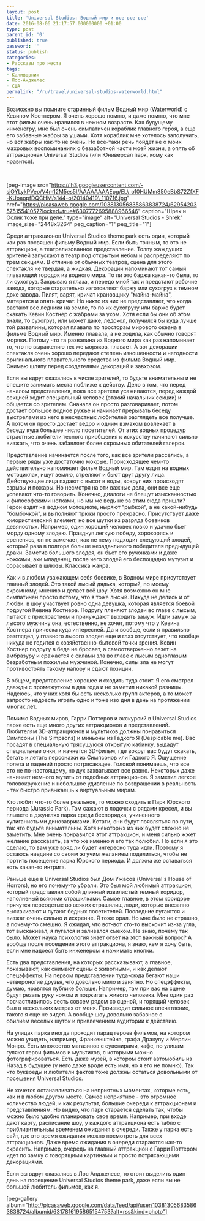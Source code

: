 ```yaml
---
layout: post
title: 'Universal Studios: Водный мир и все-все-все'
date: 2016-08-06 21:17:57.000000000 +01:00
type: post
parent_id: '0'
published: true
password: ''
status: publish
categories:
- Рассказы про места
tags:
- Калифорния
- Лос-Анджелес
- США
permalink: "/ru/travel/universal-studios-waterworld.html"
---
```

Возможно вы помните старинный фильм Водный мир (Waterworld) с Кевином Костнером. Я очень хорошо помню, и даже помню, что мне этот фильм очень нравился в нежном возрасте. Как будущему инженегру, мне был очень симпатичен кораблик главного героя, а еще его забавные жабры за ушами. Хотя кораблик мне хотелось заполучить, но вот жабры как-то не очень. Но все-таки речь пойдет не о моих махровых воспоминаниях о беззаботной части моей жизни, а опять об аттракционах Universal Studios (или Юниверсал парк, кому как нравится).

&nbsp;

[peg-image src="https://lh3.googleusercontent.com/-sjOYLykPVeo/V4m12M5es5I/AAAAAAAAEpg/EL\_o10HUMm850eBbS72ZfXF-KUoaopfDQCHM/s144-o/20140419\_110716.jpg" href="https://picasaweb.google.com/103813056835863838724/6295420357515541057?locked=true#6307772695888966546" caption="Шрек и Ослик тоже при деле." type="image" alt="Universal Studios - Shrek" image\_size="2448x3264" peg\_caption="1" peg\_title="1"]

Среди аттракционов Universal Studios theme park есть один, который как раз посвящен фильму Водный мир. Если быть точным, то это не аттракцион, а театрализованное представление. Толпу жаждущих зрителей запускают в театр под открытым небом и распределяют по трем секциям. В отличие от обычных театров, сцена для этого спектакля не твердая, а жидкая. Декорации напоминают тот самый плавающий городок из водного мира. То ли это баржа какая-то была, то ли сухогруз. Закрываю я глаза, и передо мной так и предстают рабочие завода, которые старательно изготовляют баржу или сухогруз в темном доке завода. Пилят, варят, кричат крановщику "майна-майна", матерятся и опять кричат. Но никто из них не представляет, что когда растают все ледники на земле, то по их сухогрузу или барже будет скакать Кевин Костнер с жабрами за ухом. Хотя если бы они об этом знали, то сухогруз, или может даже, ледокол, получился бы куда лучше той развалины, которая плавала по просторам мирового океана в фильме Водный мир. Именно плавала, а не ходила, как обычно говорят моряки.&nbsp;Потому что та развалина из Водного мира как раз напоминает то, что по выражению тех же моряков, плавает. А вот декорации спектакля очень хорошо передают степень изношенности и негодности оригинального плавательного средства из фильма Водный мир. Снимаю шляпу перед создателями декораций и завхозом.

Если вы вдруг оказались в числе зрителей, то будьте внимательны и не спешите занимать места поближе к действу. Дело в том, что перед началом представления, пока все зрители усаживаются, перед каждой секцией ходит специальный человек (этакий начальник секции) и общается со зрителем. Сначала он просто разговаривает, потом достает большое водное ружье и начинает прерывать беседу выстрелами из него в несчастных любителей разглядеть все получше. А потом он просто достает ведро и одним взмахом вовлекает в беседу&nbsp;куда большее число посетителей. От этих водных процедур страстные любители тесного приобщения к искусству начинают сильно визжать, что очень забавляет более скромных обитателей галерок.

Представление начинается после того, как все зрители расселись, а первые ряды уже достаточно мокрые. Происходящее чем-то действительно напоминает фильм Водный мир. Там ездят на водных мотоциклах, ищут землю, стреляют и бьют друг другу лица. Действующие лица падают с высот в воды, вокруг них происходят взрывы и пожары. Но несмотря на эти важные дела, они все еще успевают что-то говорить. Конечно, диалоги не блещут изысканностью и философскими нотками, но мы же ведь не за этим сюда пришли? Герои ездят на водном мотоцикле, ныряют "рыбкой", а не какой-нибудь "бомбочкой",&nbsp;и выполняют трюки просто прекрасно. Присутствует даже юмористический элемент, но все шутки из разряда боевиков девяностых. Например, один хороший человек&nbsp;ловко и удачно бьет морду одному злодею. Празднуя легкую победу, хорохорясь и ерепенясь, он не замечает, как не нему подходит следующий злодей, который раза в полтора больше незадачливого победителя предыдущей драки. Заметив большого злодея, он бьет его ручонками и даже ножками, аки младенец, после чего злодей его беспощадно мутузит и сбрасывает в шлюзы. Классика жанра.

Как и в любом уважающем себя боевике, в Водном мире присутствует главный злодей. Это такой лысый дядька, который, по моему скромному, мнению и делает всё шоу. Хотя возможно он мне симпатичен просто потому, что я тоже лысый. Никуда не делись и от любви: в шоу участвует ровно одна девушка, которая является боевой подругой Кевина Костнера. Подругу пленяют злодеи во главе с лысым, пытают с пристрастием и принуждают&nbsp;выходить замуж. Идти замуж за лысого мужчину она, естественно, не хочет, потому что у Кевина Костнера прическа куда интересней. Да и вообще, если я правильно разглядел, у главного лысого злодея еще и глаз отсутствует, что вообще никуда не годится с хозяйственно-бытовой точки зрения. Кевин Костнер подругу в беде не бросает, а самоотверженно лезет на амбразуру и сражается с силами зла во главе с лысым одноглазым безработным пожилым мужчиной. Конечно, силы зла не могут противостоять такому напору и сдают позиции.

В общем, представление хорошее и сходить туда стоит. Я его смотрел дважды с промежутком в два года и не заметил никакой разницы. Надеюсь, что у них хотя бы есть несколько групп актеров, а то может запросто надоесть играть одно и тоже изо дня в день на протяжении многих лет.

Помимо Водных миров, Гарри Поттеров и экскурсий в Universal Studios парке есть еще много других аттракционов и представлений. Любителям 3D-аттракционов и мультиков должны понравиться Симпсоны (The Simpsons) и миньоны из Гадкого Я (Despicable me). Вас посадят в специальную трясущуюся открытую кабинку, выдадут специальные очки, и начнется 3D-фильм, где вокруг вас будут скакать, бегать и летать персонажи из Симпсонов или Гадкого Я. Ощущение полета и падений просто потрясающее. Головой понимаешь, что все это не по-настоящему, но дух захватывает все равно. Некоторых даже начинает немного мутить от подобных аттракционов. Я заметил легкое головокружение и небольшое удивление по&nbsp;возвращении в реальность - так быстро привыкаешь к виртуальным мирам.

Кто любит что-то более реальное, то&nbsp;можно сходить в Парк Юрского периода (Jurassic Park). Там сажают в лодочки с рядами кресел, и вы плывете в джунглях парка среди беспорядка, учиненного хулиганистыми динозавриками. Кстати, они будут появляться по пути, так что будьте внимательны. Хотя некоторых из них будет сложно не заметить. Мне очень понравился этот аттракцион, и меня сильно жжет желание рассказать, за что же именно я его так полюбил. Но если я это сделаю, то вам уже вряд ли будет интересно туда идти. Поэтому я остаюсь наедине со своим жгучим желанием поделиться, чтобы не портить посещение парка Юрского периода. И должна же оставаться хоть какая-то интрига.

Раньше еще в Universal Studios был Дом Ужасов (Universal's House of Horrors), но его почему-то убрали. Это был мой любимый аттракцион, который представлял собой длинный извилистый темный коридор, наполненый всякими страшилками. Самое главное, в этом коридоре прячутся переодетые во всяких страшилищ люди, которые внезапно выскакивают и пугают бедных посетителей. Последние пугаются и визжат очень сильно и искренне. Я тоже орал. Но мне было не страшно, а почему-то смешно. Я ожидал, что вот-вот кто-то выскочит из-за угла, тот выскакивал, я пугался и заливался смехом. Не знаю, почему так было. Может наука психология знает ответ на этот важный вопрос? А вообще после посещения этого аттракциона, я&nbsp;знаю, кем я хочу быть, если мне надоест быть инженером и нажимать кнопки.

Есть два представления, на которых рассказывают, а главное, показывают, как снимают сцены с животными, и как делают спецэффекты. На первом представлении туда-сюда бегают наши четвероногие друзья, что довольно мило и занятно. Но спецэффекты, думаю, нравятся публике больше. Например, там при вас на сцене будут резать руку ножом и поджигать живого человека. Мне один раз посчастливилось сесть совсем рядом со сценой, и горящий человек был в нескольких метрах от меня. Производит сильное впечатление, такого я еще не видел. А вообще шоу довольно забавное с обилием&nbsp;веселых&nbsp;шуток и привлечением аудитории к действию.

На улицах парка иногда проходит парад героев фильмов, на котором можно увидеть, например, Франкенштейна, графа Дракулу и Мерлин Монро. Есть множество магазинов с сувенирами, кафе, по улицам гуляют герои фильмов и мультиков, с которыми можно фотографироваться. Есть даже музей, в котором стоит автомобиль из Назад в будущее (у него даже вроде есть имя, но я его не помню). Так что буквоеды и любители фактов тоже должны остаться довольными от посещения Universal Studios.

Не хочется останавливаться&nbsp;на неприятных моментах, которые есть, как и в любом другом месте. Самое неприятное - это огромное количество людей, и как результат, большие очереди к аттракционам и представлениям. Но видно, что парк старается сделать так, чтобы можно было удобно планировать свое время. Например, при входе дают карту, расписание шоу, у каждого аттракциона есть табло с приблизительным временем ожидания в очереди. Также у парка есть сайт, где это время ожидания можно посмотреть для всех аттракционов. Даже время ожидания в очереди стараются как-то скрасить. Например, очередь на главный аттракцион с Гарри Поттером идет по замку с говорящими картинами и просто потрясающими декорациями.

Если вы вдруг оказались в Лос Анджелесе, то стоит выделить один день на посещение Universal Studios theme park, даже если вы не большой любитель фильмов, как я.

[peg-gallery album="http://picasaweb.google.com/data/feed/api/user/103813056835863838724/albumid/6317816195865154753?alt=rss&kind=photo"]

